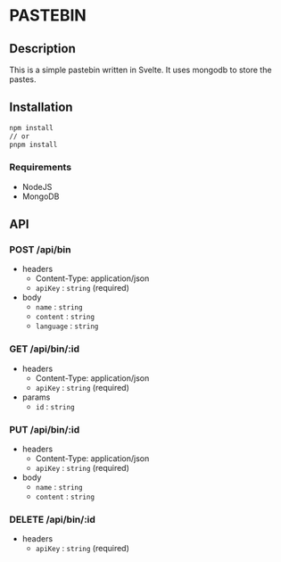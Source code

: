 # PASTEBIN 

## Description
This is a simple pastebin written in Svelte. It uses mongodb to store the pastes.

## Installation


```bash
npm install 
// or 
pnpm install
```

### Requirements
- NodeJS
- MongoDB

## API

### POST /api/bin
- headers
  - Content-Type: application/json
  - `apiKey` : `string` (required)
- body 
  - `name` : `string`
  - `content` : `string`
  - `language` : `string`

### GET /api/bin/:id
- headers
  - Content-Type: application/json
  - `apiKey` : `string` (required)
- params
  - `id` : `string`

### PUT /api/bin/:id
- headers
  - Content-Type: application/json
  - `apiKey` : `string` (required)
- body 
  - `name` : `string`
  - `content` : `string`

### DELETE /api/bin/:id
- headers
  - `apiKey` : `string` (required)